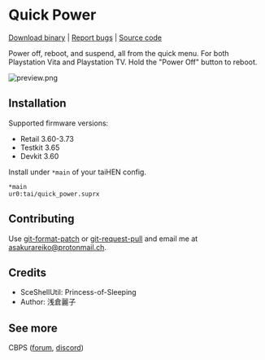 # Quick Power

[Download binary](https://forum.devchroma.nl/index.php/topic,78.0.html) | [Report bugs](https://github.com/cuevavirus/quickpower/issues) | [Source code](https://git.shotatoshounenwachigau.moe/vita/quickpower/)

Power off, reboot, and suspend, all from the quick menu. For both Playstation Vita and Playstation TV. Hold the "Power Off" button to reboot.

![preview.png](https://git.shotatoshounenwachigau.moe/vita/quickpower/plain/preview.png?h=assets)

## Installation

Supported firmware versions:

- Retail 3.60-3.73
- Testkit 3.65
- Devkit 3.60

Install under `*main` of your taiHEN config.

```
*main
ur0:tai/quick_power.suprx
```

## Contributing

Use [git-format-patch](https://www.git-scm.com/docs/git-format-patch) or [git-request-pull](https://www.git-scm.com/docs/git-request-pull) and email me at <asakurareiko@protonmail.ch>.

## Credits

- SceShellUtil: Princess-of-Sleeping
- Author: 浅倉麗子

## See more

CBPS ([forum](https://forum.devchroma.nl/index.php), [discord](https://discordapp.com/invite/2ccAkg3))

